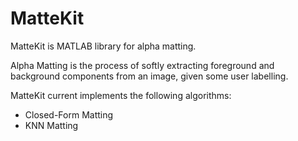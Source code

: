 MatteKit
========

MatteKit is MATLAB library for alpha matting.

Alpha Matting is the process of softly extracting foreground and background components from an image, given some user labelling.

MatteKit current implements the following algorithms:

- Closed-Form Matting
- KNN Matting
